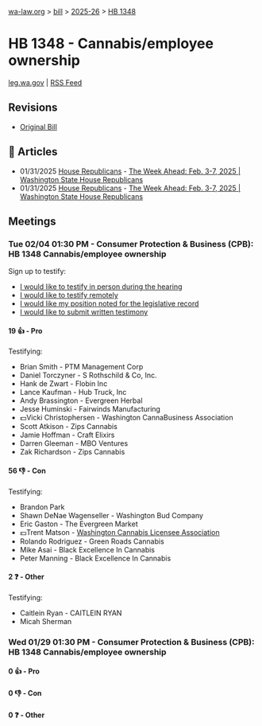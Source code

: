 [wa-law.org](/) > [bill](/bill/) > [2025-26](/bill/2025-26/) > [HB 1348](/bill/2025-26/hb/1348/)

# HB 1348 - Cannabis/employee ownership
[leg.wa.gov](https://app.leg.wa.gov/billsummary?BillNumber=1348&Year=2025&Initiative=false) | [RSS Feed](./rss.xml)

## Revisions
* [Original Bill](1/)

## 📰 Articles
* 01/31/2025 [House Republicans](/org/house_republicans/) - [The Week Ahead: Feb. 3-7, 2025 | Washington State House Republicans](http://houserepublicans.wa.gov/week/the-week-ahead-feb-3-7-2025/#:~:text=HB%201348)
* 01/31/2025 [House Republicans](/org/house_republicans/) - [The Week Ahead: Feb. 3-7, 2025 | Washington State House Republicans](https://houserepublicans.wa.gov/week/the-week-ahead-feb-3-7-2025/#:~:text=HB%201348)

## Meetings
### Tue 02/04 01:30 PM - Consumer Protection & Business (CPB): HB 1348 Cannabis/employee ownership
Sign up to testify:
* [I would like to testify in person during the hearing](https://app.leg.wa.gov/csi/Testifier/Add?chamber=House&mId=32629&aId=162410&caId=25382&tId=1)
* [I would like to testify remotely](https://app.leg.wa.gov/csi/Testifier/Add?chamber=House&mId=32629&aId=162410&caId=25382&tId=2)
* [I would like my position noted for the legislative record](https://app.leg.wa.gov/csi/Testifier/Add?chamber=House&mId=32629&aId=162410&caId=25382&tId=3)
* [I would like to submit written testimony](https://app.leg.wa.gov/csi/Testifier/Add?chamber=House&mId=32629&aId=162410&caId=25382&tId=4)

#### 19 👍 - Pro
Testifying:
* Brian Smith - PTM Management Corp
* Daniel Torczyner - S Rothschild & Co, Inc.
* Hank de Zwart - Flobin Inc
* Lance Kaufman - Hub Truck, Inc
* Andy Brassington - Evergreen Herbal
* Jesse Huminski - Fairwinds Manufacturing
* 💵Vicki Christophersen - Washington CannaBusiness Association
* Scott Atkison - Zips Cannabis
* Jamie Hoffman - Craft Elixirs
* Darren Gleeman - MBO Ventures
* Zak Richardson - Zips Cannabis

#### 56 👎 - Con
Testifying:
* Brandon Park
* Shawn DeNae Wagenseller - Washington Bud Company
* Eric Gaston - The Evergreen Market
* 💵Trent Matson - [Washington Cannabis Licensee Association](/org/washington_cannabis_licensee_association/)
* Rolando Rodriguez - Green Roads Cannabis
* Mike Asai - Black Excellence In Cannabis
* Peter Manning - Black Excellence In Cannabis

#### 2 ❓ - Other
Testifying:
* Caitlein Ryan - CAITLEIN RYAN
* Micah Sherman

### Wed 01/29 01:30 PM - Consumer Protection & Business (CPB): HB 1348 Cannabis/employee ownership
#### 0 👍 - Pro

#### 0 👎 - Con

#### 0 ❓ - Other

